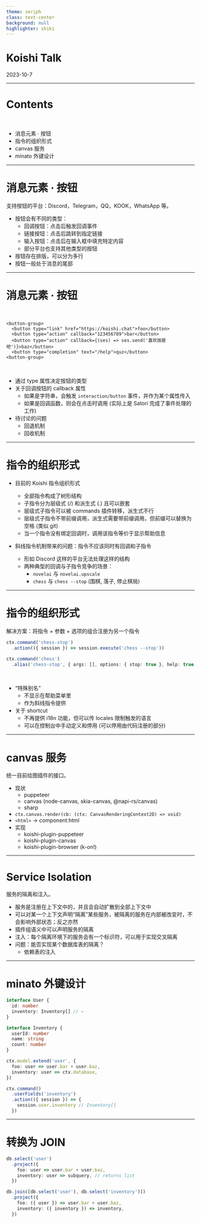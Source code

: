 ```yaml
---
theme: seriph
class: text-center
background: null
highlighter: shiki
---
```


# Koishi Talk

<div class="opacity-80">
2023-10-7
</div>

---

# Contents

<br/>

- 消息元素 · 按钮
- 指令的组织形式
- canvas 服务
- minato 外键设计

---

# 消息元素 · 按钮

支持按钮的平台：Discord，Telegram，QQ，KOOK，WhatsApp 等。

- 按钮会有不同的类型：
  - 回调按钮：点击后触发回调事件
  - 链接按钮：点击后跳转到指定链接
  - 输入按钮：点击后在输入框中填充特定内容
  - 部分平台也支持其他类型的按钮
- 按钮存在排版，可以分为多行
- 按钮一般处于消息的尾部

---

# 消息元素 · 按钮

<br/>

```tsx
<button-group>
  <button type="link" href="https://koishi.chat">foo</button>
  <button type="action" callback="123456789">bar</button>
  <button type="action" callback={(ses) => ses.send('喜欢按是吧')}>baz</button>
  <button type="completion" text="/help">quz</button>
<button-group>
```

<br/>

- 通过 type 属性决定按钮的类型
- 关于回调按钮的 callback 属性
  - 如果是字符串，会触发 `interaction/button` 事件，并作为某个属性传入
  - 如果是回调函数，则会在点击时调用 (实际上是 Satori 完成了事件处理的工作)
- 待讨论的问题
  - 回退机制
  - 回收机制

---

# 指令的组织形式

- 目前的 Koishi 指令组织形式

  - 全部指令构成了树形结构
  - 子指令分为层级式 (/) 和派生式 (.) 且可以嵌套
  - 层级式子指令可以被 commands 插件转移，派生式不行
  - 层级式子指令不带前缀调用，派生式需要带前缀调用，但前缀可以替换为空格 (类似 git)
  - 当一个指令没有绑定回调时，调用该指令等价于显示帮助信息

- 斜线指令机制带来的问题：指令不应该同时有回调和子指令
  - 形如 Discord 这样的平台无法处理这样的结构
  - 两种典型的回调与子指令竞争的场景：
    - `novelai` 与 `novelai.upscale`
    - `chess` 与 `chess --stop` (围棋, 落子, 停止棋局)

---

# 指令的组织形式

解决方案：将指令 + 参数 + 选项的组合注册为另一个指令

```ts
ctx.command('chess-stop')
  .action(({ session }) => session.execute('chess --stop'))

ctx.command('chess')
  .alias('chess-stop', { args: [], options: { stop: true }, help: true, slash: true })
```

<br/>

- “特殊别名”
  - 不显示在帮助菜单里
  - 作为斜线指令提供
- 关于 shortcut
  - 不再提供 i18n 功能，但可以传 locales 限制触发的语言
  - 可以在控制台中手动定义和停用 (可以停用由代码注册的部分)

---

# canvas 服务

统一目前绘图插件的接口。

- 现状
  - puppeteer
  - canvas (node-canvas, skia-canvas, @napi-rs/canvas)
  - sharp
- `ctx.canvas.render(cb: (ctx: CanvasRenderingContext2D) => void)`
- `<html>` -> component:html
- 实现
  - koishi-plugin-puppeteer
  - koishi-plugin-canvas
  - koishi-plugin-browser (k-on!)

---

# Service Isolation

服务的隔离和注入。

- 服务是注册在上下文中的，并且会自动扩散到全部上下文中
- 可以对某一个上下文声明“隔离”某些服务，被隔离的服务在内部被改变时，不会影响外部状态；反之亦然
- 插件组语义中可以声明服务的隔离
- 注入：每个隔离环境下的服务会有一个标识符，可以用于实现交叉隔离
- 问题：能否实现某个数据库表的隔离？
  - 依赖表的注入

---

# minato 外键设计

```ts
interface User {
  id: number
  inventory: Inventory[] // ←
}

interface Inventory {
  userId: number
  name: string
  count: number
}

ctx.model.extend('user', {
  foo: user => user.bar + user.baz,
  inventory: user => ctx.database,
})

ctx.command()
  .userFields('inventory')
  .action(({ session }) => {
    session.user.inventory // Inventory[]
  })
```

---

# 转换为 JOIN

```ts
db.select('user')
  .project({
    foo: user => user.bar + user.baz,
    inventory: user => subquery, // returns list
  })

db.join([db.select('user'), db.select('inventory')])
  .project({
    foo: ({ user }) => user.bar + user.baz,
    inventory: ({ inventory }) => inventory,
  })
```
